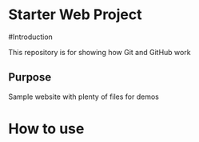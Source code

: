 # Starter Web Project

#Introduction

This repository is for showing how Git and GitHub work

## Purpose

Sample website with plenty of files for demos

# How to use
